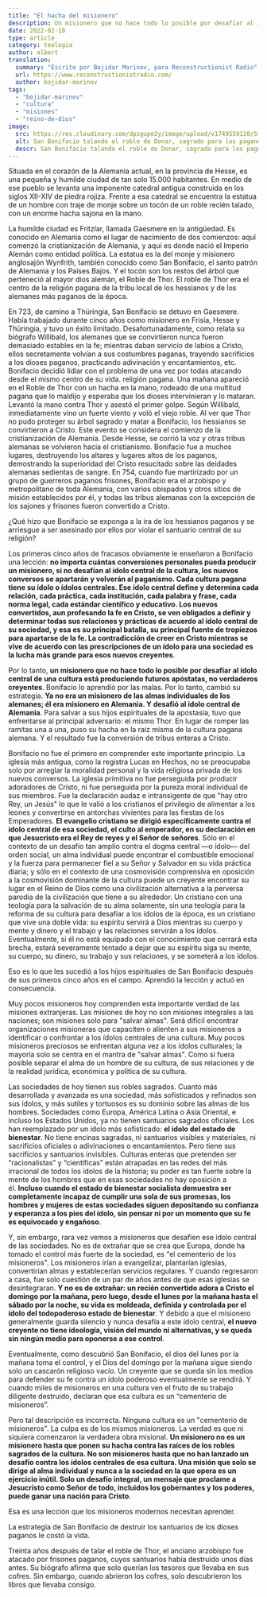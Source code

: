 ```yaml
---
title: "El hacha del misionero"
description: Un misionero que no hace todo lo posible por desafiar al ídolo central de una cultura está produciendo futuros apóstatas, no verdaderos creyentes. No importa cuántas conversiones personales pueda producir un misionero, si no desafían al ídolo central de la cultura, los nuevos conversos se apartarán y volverán al paganismo
date: 2022-02-18
type: article
category: teologia
author: albert
translation:
  summary: "Escrito por Bojidar Marinov, para Reconstructionist Radio"
  url: https://www.reconstructionistradio.com/
  author: bojidar-marinov
tags:
  - "bojidar-marinov"
  - "cultura"
  - "misiones"
  - "reino-de-dios"
image:
  src: https://res.cloudinary.com/dpzgupe2y/image/upload/v1749559120/St-Boniface-cutting-Donar-Oak-Christmas-Tree_ncwl2h.jpg
  alt: San Bonifacio talando el roble de Donar, sagrado para los paganos alemanes
  descr: San Bonifacio talando el roble de Donar, sagrado para los paganos alemanes
---
```


Situada en el corazón de la Alemania actual, en la provincia de Hesse, es una pequeña y humilde ciudad de tan solo 15.000 habitantes. En medio de ese pueblo se levanta una imponente catedral antigua construida en los siglos XII-XIV de piedra rojiza. Frente a esa catedral se encuentra la estatua de un hombre con traje de monje sobre un tocón de un roble recién talado, con un enorme hacha sajona en la mano.

La humilde ciudad es Fritzlar, llamada Gaesmere en la antigüedad. Es conocido en Alemania como el lugar de nacimiento de dos comienzos: aquí comenzó la cristianización de Alemania, y aquí es donde nació el Imperio Alemán como entidad política. La estatua es la del monje y misionero anglosajón Wynfrith, también conocido como San Bonifacio, el santo patrón de Alemania y los Países Bajos. Y el tocón son los restos del árbol que perteneció al mayor dios alemán, el Roble de Thor. El roble de Thor era el centro de la religión pagana de la tribu local de los hessianos y de los alemanes más paganos de la época.

En 723, de camino a Thüringia, San Bonifacio se detuvo en Gaesmere. Había trabajado durante cinco años como misionero en Frisia, Hesse y Thüringia, y tuvo un éxito limitado. Desafortunadamente, como relata su biógrafo Willibald, los alemanes que se convirtieron nunca fueron demasiado estables en la fe; mientras daban servicio de labios a Cristo, ellos secretamente volvían a sus costumbres paganas, trayendo sacrificios a los dioses paganos, practicando adivinación y encantamientos, etc. Bonifacio decidió lidiar con el problema de una vez por todas atacando desde el mismo centro de su vida. religión pagana. Una mañana apareció en el Roble de Thor con un hacha en la mano, rodeado de una multitud pagana que lo maldijo y esperaba que los dioses intervinieran y lo mataran. Levantó la mano contra Thor y asestó el primer golpe. Según Willibald, inmediatamente vino un fuerte viento y voló el viejo roble. Al ver que Thor no pudo proteger su árbol sagrado y matar a Bonifacio, los hessianos se convirtieron a Cristo. Este evento se considera el comienzo de la cristianización de Alemania. Desde Hesse, se corrió la voz y otras tribus alemanas se volvieron hacia el cristianismo. Bonifacio fue a muchos lugares, destruyendo los altares y lugares altos de los paganos, demostrando la superioridad del Cristo resucitado sobre las deidades alemanas sedientas de sangre. En 754, cuando fue martirizado por un grupo de guerreros paganos frisones, Bonifacio era el arzobispo y metropolitano de toda Alemania, con varios obispados y otros sitios de misión establecidos por él, y todas las tribus alemanas con la excepción de los sajones y frisones fueron convertido a Cristo.

¿Qué hizo que Bonifacio se exponga a la ira de los hessianos paganos y se arriesgue a ser asesinado por ellos por violar el santuario central de su religión?

Los primeros cinco años de fracasos obviamente le enseñaron a Bonifacio una lección: **no importa cuántas conversiones personales pueda producir un misionero, si no desafían al ídolo central de la cultura, los nuevos conversos se apartarán y volverán al paganismo. Cada cultura pagana tiene su ídolo o ídolos centrales. Ese ídolo central define y determina cada relación, cada práctica, cada institución, cada palabra y frase, cada norma legal, cada estándar científico y educativo. Los nuevos convertidos, aun profesando la fe en Cristo, se ven obligados a definir y determinar todas sus relaciones y prácticas de acuerdo al ídolo central de su sociedad, y esa es su principal batalla, su principal fuente de tropiezos para apartarse de la fe. La contradicción de creer en Cristo mientras se vive de acuerdo con las prescripciones de un ídolo para una sociedad es la lucha más grande para esos nuevos creyentes**.

Por lo tanto, **un misionero que no hace todo lo posible por desafiar al ídolo central de una cultura está produciendo futuros apóstatas, no verdaderos creyentes**. Bonifacio lo aprendió por las malas. Por lo tanto, cambió su estrategia. **Ya no era un misionero de las almas individuales de los alemanes; él era misionero en Alemania. Y desafió al ídolo central de Alemania**. Para salvar a sus hijos espirituales de la apostasía, tuvo que enfrentarse al principal adversario: el mismo Thor. En lugar de romper las ramitas una a una, puso su hacha en la raíz misma de la cultura pagana alemana. Y el resultado fue la conversión de tribus enteras a Cristo.

Bonifacio no fue el primero en comprender este importante principio. La iglesia más antigua, como la registra Lucas en Hechos, no se preocupaba solo por arreglar la moralidad personal y la vida religiosa privada de los nuevos conversos. La iglesia primitiva no fue perseguida por producir adoradores de Cristo, ni fue perseguida por la pureza moral individual de sus miembros. Fue la declaración audaz e intransigente de que "hay otro Rey, un Jesús" lo que le valió a los cristianos el privilegio de alimentar a los leones y convertirse en antorchas vivientes para las fiestas de los Emperadores. **El evangelio cristiano se dirigió específicamente contra el ídolo central de esa sociedad, el culto al emperador, en su declaración en que Jesucristo era el Rey de reyes y el Señor de señores**. Sólo en el contexto de un desafío tan amplio contra el dogma central —o ídolo— del orden social, un alma individual puede encontrar el combustible emocional y la fuerza para permanecer fiel a su Señor y Salvador en su vida práctica diaria; y sólo en el contexto de una cosmovisión comprensiva en oposición a la cosmovisión dominante de la cultura puede un creyente encontrar su lugar en el Reino de Dios como una civilización alternativa a la perversa parodia de la civilización que tiene a su alrededor. Un cristiano con una teología para la salvación de su alma solamente, sin una teología para la reforma de su cultura para desafiar a los ídolos de la época, es un cristiano que vive una doble vida: su espíritu servirá a Dios mientras su cuerpo y mente y dinero y el trabajo y las relaciones servirán a los ídolos. Eventualmente, si él no está equipado con el conocimiento que cerrará esta brecha, estará severamente tentado a dejar que su espíritu siga su mente, su cuerpo, su dinero, su trabajo y sus relaciones, y se someterá a los ídolos.

Eso es lo que les sucedió a los hijos espirituales de San Bonifacio después de sus primeros cinco años en el campo. Aprendió la lección y actuó en consecuencia.

Muy pocos misioneros hoy comprenden esta importante verdad de las misiones extranjeras. Las misiones de hoy no son misiones integrales a las naciones; son misiones solo para "salvar almas". Será difícil encontrar organizaciones misioneras que capaciten o alienten a sus misioneros a identificar o confrontar a los ídolos centrales de una cultura. Muy pocos misioneros preciosos se enfrentan alguna vez a los ídolos culturales; la mayoría solo se centra en el mantra de "salvar almas". Como si fuera posible separar el alma de un hombre de su cultura, de sus relaciones y de la realidad jurídica, económica y política de su cultura.

Las sociedades de hoy tienen sus robles sagrados. Cuanto más desarrollada y avanzada es una sociedad, más sofisticados y refinados son sus ídolos, y más sutiles y tortuosos es su dominio sobre las almas de los hombres. Sociedades como Europa, América Latina o Asia Oriental, e incluso los Estados Unidos, ya no tienen santuarios sagrados oficiales. Los han reemplazado por un ídolo más sofisticado: **el ídolo del estado de bienestar**. No tiene encinas sagradas, ni santuarios visibles y materiales, ni sacrificios oficiales o adivinaciones o encantamientos. Pero tiene sus sacrificios y santuarios invisibles. Culturas enteras que pretenden ser “racionalistas” y “científicas” están atrapadas en las redes del más irracional de todos los ídolos de la historia; su poder es tan fuerte sobre la mente de los hombres que en esas sociedades no hay oposición a él. **Incluso cuando el estado de bienestar socialista demuestra ser completamente incapaz de cumplir una sola de sus promesas, los hombres y mujeres de estas sociedades siguen depositando su confianza y esperanza a los pies del ídolo, sin pensar ni por un momento que su fe es equivocado y engañoso**.

Y, sin embargo, rara vez vemos a misioneros que desafíen ese ídolo central de las sociedades. No es de extrañar que se crea que Europa, donde ha tomado el control más fuerte de la sociedad, es "el cementerio de los misioneros". Los misioneros irían a evangelizar, plantarían iglesias, convertirían almas y establecerían servicios regulares. Y cuando regresaron a casa, fue solo cuestión de un par de años antes de que esas iglesias se desintegraran. **Y no es de extrañar: un recién convertido adora a Cristo el domingo por la mañana, pero luego, desde el lunes por la mañana hasta el sábado por la noche, su vida es moldeada, definida y controlada por el ídolo del todopoderoso estado de bienestar**. Y debido a que el misionero generalmente guarda silencio y nunca desafía a este ídolo central, **el nuevo creyente no tiene ideología, visión del mundo ni alternativas, y se queda sin ningún medio para oponerse a ese control**.

Eventualmente, como descubrió San Bonifacio, el dios del lunes por la mañana toma el control, y el Dios del domingo por la mañana sigue siendo solo un cascarón religioso vacío. Un creyente que se queda sin los medios para defender su fe contra un ídolo poderoso eventualmente se rendirá. Y cuando miles de misioneros en una cultura ven el fruto de su trabajo diligente destruido, declaran que esa cultura es un “cementerio de misioneros”.

Pero tal descripción es incorrecta. Ninguna cultura es un "cementerio de misioneros". La culpa es de los mismos misioneros. La verdad es que ni siquiera comenzaron la verdadera obra misional. **Un misionero no es un misionero hasta que ponen su hacha contra las raíces de los robles sagrados de la cultura. No son misioneros hasta que no han lanzado un desafío contra los ídolos centrales de esa cultura. Una misión que solo se dirige al alma individual y nunca a la sociedad en la que opera es un ejercicio inútil. Solo un desafío integral, un mensaje que proclame a Jesucristo como Señor de todo, incluidos los gobernantes y los poderes, puede ganar una nación para Cristo**.

Esa es una lección que los misioneros modernos necesitan aprender.

La estrategia de San Bonifacio de destruir los santuarios de los dioses paganos le costó la vida.

Treinta años después de talar el roble de Thor, el anciano arzobispo fue atacado por frisones paganos, cuyos santuarios había destruido unos días antes. Su biógrafo afirma que solo querían los tesoros que llevaba en sus cofres. Sin embargo, cuando abrieron los cofres, solo descubrieron los libros que llevaba consigo.
